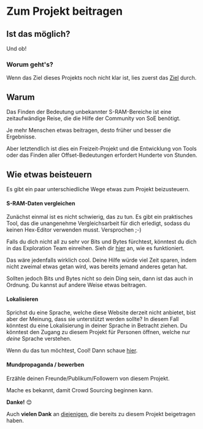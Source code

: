 ﻿# Zum Projekt beitragen

## Ist das möglich?
Und ob! 

### Worum geht's?
Wenn das Ziel dieses Projekts noch nicht klar ist, lies zuerst das <a href=goals>Ziel</a> durch.

## Warum
Das Finden der Bedeutung unbekannter S-RAM-Bereiche ist eine zeitaufwändige Reise, die die Hilfe der Community von SoE benötigt.

Je mehr Menschen etwas beitragen, desto früher und besser die Ergebnisse.

Aber letztendlich ist dies ein Freizeit-Projekt und die Entwicklung von Tools oder das Finden aller Offset-Bedeutungen erfordert Hunderte von Stunden.

## Wie etwas beisteuern
Es gibt ein paar unterschiedliche Wege etwas zum Projekt beizusteuern.

#### S-RAM-Daten vergleichen
Zunächst einmal ist es nicht schwierig, das zu tun. Es gibt ein praktisches Tool, das die unangenehme Vergleichsarbeit für dich erledigt, sodass du keinen Hex-Editor verwenden musst. Versprochen ;-)

Falls du dich nicht all zu sehr vor Bits und Bytes fürchtest, könntest du dich in das Exploration Team einreihen. Sieh dir <a href=exploring>hier</a> an, wie es funktioniert.

Das wäre jedenfalls wirklich cool. Deine Hilfe würde viel Zeit sparen, indem nicht zweimal etwas getan wird, was bereits jemand anderes getan hat.

Sollten jedoch Bits und Bytes nicht so dein Ding sein, dann ist das auch in Ordnung. Du kannst auf andere Weise etwas beitragen.

#### Lokalisieren
Sprichst du eine Sprache, welche diese Website derzeit nicht anbietet, bist aber der Meinung, dass sie unterstützt werden sollte?
In diesem Fall könntest du eine Lokalisierung in deiner Sprache in Betracht ziehen. 
Du könntest den Zugang zu diesem Projekt für Personen öffnen, welche nur *deine* Sprache verstehen. 

Wenn du das tun möchtest, Cool! Dann schaue <a href=localizing>hier</a>.

#### Mundpropaganda / bewerben
Erzähle deinen Freunde/Publikum/Followern von diesem Projekt.

Mache es bekannt, damit Crowd Sourcing beginnen kann.

**Danke!** 😊

Auch **vielen Dank** an <a href=contributors>diejenigen</a>, die bereits zu diesem Projekt beigetragen haben.